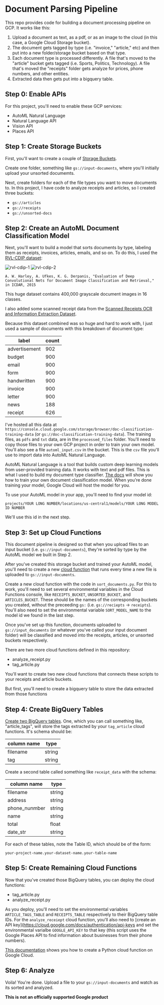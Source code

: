 # Document Parsing Pipeline

This repo provides code for building a document processing pipeline on GCP. It works like this:

1. Upload a document as text, as a pdf, or as an image to the cloud (in this case, a Google Cloud Storage bucket).
2. The document gets tagged by type (i.e. "invoice," "article," etc) and then put into a new folder/storage bucket based on that type.
3. Each document type is processed differently. A file that's moved to the "article" bucket gets tagged (i.e. Sports, Politics, Technology). A file that's moved the "receipts" folder gets analyze for prices, phone numbers, and other entities.
4. Extracted data then gets put into a bigquery table.

## Step 0: Enable APIs

For this project, you'll need to enable these GCP services:
- AutoML Natural Language
- Natural Language API
- Vision API
- Places API

## Step 1: Create Storage Buckets

First, you'll want to create a couple of [Storage Buckets](https://cloud.google.com/storage/docs/creating-buckets).

Create one folder, something like `gs://input-documents`, where you'll initially upload your unsorted documemts.

Next, create folders for each of the file types you want to move documents to. In this project, I have code to analyze receipts and articles, so I created three buckets:

- `gs://articles`
- `gs://receipts`
- `gs://unsorted-docs`

## Step 2: Create an AutoML Document Classification Model

Next, you'll want to build a model that sorts documents by type, labeling them as receipts, invoices, articles, emails, and so on. To do this, I used the [RVL-CDIP dataset](https://www.cs.cmu.edu/~aharley/rvl-cdip/):

![rvl-cdip-1](https://www.cs.cmu.edu/~aharley/rvl-cdip/images/sample1.png)
![rvl-cdip-2](https://www.cs.cmu.edu/~aharley/rvl-cdip/images/sample2.png)

    A. W. Harley, A. Ufkes, K. G. Derpanis, "Evaluation of Deep Convolutional Nets for Document Image Classification and Retrieval," in ICDAR, 2015

This huge dataset contains 400,000 grayscale document images in 16 classes.

I also added some scanned receipt data from the [Scanned Receipts OCR and Information Extraction Dataset](https://rrc.cvc.uab.es/?ch=13).

Because this dataset combined was so huge and hard to work with, I just used a sample of documents with this breakdown of document type:

|label          | count |
|---------------|-------| 
|advertisement  | 902   |
|budget         | 900   |
|email          | 900   |
|form           | 900   |
|handwritten    | 900   |
|invoice        | 900   |
|letter         | 900   |
|news           | 188   |
|receipt        | 626   |

I've hosted all this data at `https://console.cloud.google.com/storage/browser/doc-classification-training-data` (or `gs://doc-classification-training-data`). The training files, as `pdfs` and `txt` data, are in the `processed_files` folder. You'll need to copy those files to your own GCP project in order to train your own model. You'll also see a file `automl_input.csv` in the bucket. This is the `csv` file you'll use to import data into AutoML Natural Language.

AutoML Natural Language is a tool that builds custom deep learning models from user-provided training data. It works with text and pdf files. This is what I used to build my document type classifier. [The docs](https://cloud.google.com/natural-language/automl/docs/beginners-guide) will show you how to train your own document classification model. When you're done training your model, Google Cloud will host the model for you. 

To use your AutoML model in your app, you'll need to find your model id:

`projects/YOUR LONG NUMBER/locations/us-central1/models/YOUR LONG MODEL ID NUMBER`

We'll use this id in the next step.

## Step 3: Set up Cloud Functions

This document pipeline is designed so that when you upload files to an input bucket (i.e. `gs://input-documents`), they're sorted by type by the AutoML model we built in Step 2.

After you've created this storage bucket and trained your AutoML model, you'll need to create a new [cloud function](https://cloud.google.com/functions/docs/quickstart-python) that runs every time a new file is uploaded to `gs://input-documents`.

Create a new cloud function with the code in `sort_documents.py`. For this to work, you'll need to set several environmental variables in the Cloud Functions console, like `RECEIPTS_BUCKET`, `UNSORTED_BUCKET`, and `ARTICLES_BUCKET`. These should be the names of the corresponding buckets you created, without the preceeding `gs:` (i.e. `gs://reciepts` -> `receipts`). You'll also need to set the environmental variable `SORT_MODEL_NAME` to the model id we found in the last step.

Once you've set up this function, documents uploaded to `gs://input_documents` (or whatever you've called your input document folder) will be classified and moved into the receipts, articles, or unsorted buckets respectively.

There are two more cloud functions defined in this repository:

- analyze_receipt.py
- tag_article.py

You'll want to create two new cloud functions that connects these scripts to your receipts and article buckets.

But first, you'll need to create a bigquery table to store the data extracted from those functions

## Step 4: Create BigQuery Tables

[Create two BigQuery tables](https://cloud.google.com/bigquery/docs/tables). One, which you can call something like, "article_tags", will store the tags extracted by your `tag_article` cloud functions. It's schema should be:

| column name | type |
|-------------|------|
| filename    |string|
| tag         |string|

Create a second table called something like `receipt_data` with the schema:

| column name | type |
|-------------|------|
| filename    |string|
| address     |string|
|phone_nunmber|string|
|name         |string|
|total        |float |
|date_str     |string|

For each of these tables, note the Table ID, which should be of the form:

`your-project-name.your-dataset-name.your-table-name`

## Step 5: Create Remaining Cloud Functions

Now that you've created those BigQuery tables, you can deploy the cloud functions:

- tag_article.py
- analyze_receipt.py

As you deploy, you'll need to set the environmental variables `ARTICLE_TAGS_TABLE` and `RECEIPTS_TABLE` respectively to their BigQuery table IDs. For the `analyze_receiept` cloud function, you'll also need to [create an API key](https://cloud.google.com/docs/authentication/api-keys and set the environmental varialbe `GOOGLE_API_KEY` to that key (this script uses the Google Places API to find information about businesses from their phone numbers).

[This documentation](https://cloud.google.com/functions/docs/quickstart-python) shows you how to create a Python cloud function on Google Cloud. 

## Step 6: Analyze

Voila! You're done. Upload a file to your `gs://input-documents` and watch as its sorted and analyzed.

**This is not an officially supported Google product**